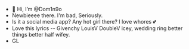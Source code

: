 - 👋 Hi, I’m @Dom1n9o 
- Newbieeee there. I'm bad, Seriously. 
- Is it a social media app? Any hot girl there? I love whores 💕
- Love this lyrics --  Givenchy  LouisV  DoubleV  icey, wedding ring  better things  better half  wifey. 
- GL

<!---
Dom1n9o/Dom1n9o is a ✨ special ✨ repository because its `README.md` (this file) appears on your GitHub profile.
You can click the Preview link to take a look at your changes.
--->
